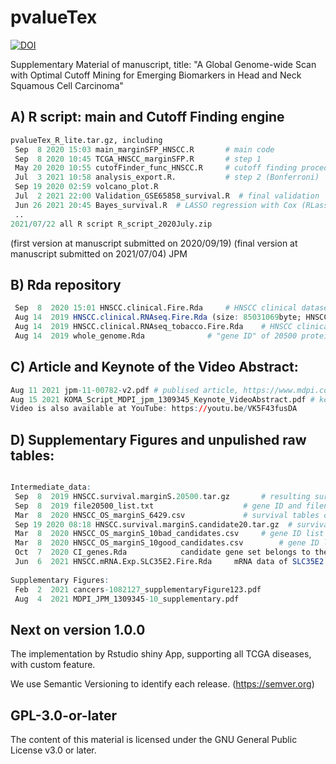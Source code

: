 # pvalueTex
[![DOI](https://zenodo.org/badge/295142503.svg)](https://zenodo.org/badge/latestdoi/295142503)

Supplementary Material of manuscript, title: "A Global Genome-wide Scan with Optimal Cutoff Mining for Emerging Biomarkers in Head and Neck Squamous Cell Carcinoma"

## A) R script: main and Cutoff Finding engine
```R
pvalueTex_R_lite.tar.gz, including
 Sep  8 2020 15:03 main_marginSFP_HNSCC.R		# main code
 Sep  8 2020 10:45 TCGA_HNSCC_marginSFP.R		# step 1
 May 20 2020 10:55 cutofFinder_func_HNSCC.R		# cutoff finding procedure (FDR)
 Jul  3 2021 10:58 analysis_export.R.			# step 2 (Bonferroni)
 Sep 19 2020 02:59 volcano_plot.R
 Jul  2 2021 22:00 Validation_GSE65858_survival.R  # final validation
 Jun 26 2021 20:45 Bayes_survival.R  # LASSO regression with Cox (RLassoCox)
 ..
2021/07/22 all R script R_script_2020July.zip

```
(first version at manuscript submitted on 2020/09/19)
(final version at manuscript submitted on 2021/07/04) JPM

## B) Rda repository
```R
 Sep  8  2020 15:01 HNSCC.clinical.Fire.Rda		# HNSCC clinical dataset from TCGA
 Aug 14  2019 HNSCC.clinical.RNAseq.Fire.Rda (size: 85031069byte; HNSCC RNA-Seq 20500 genes
 Aug 14  2019 HNSCC.clinical.RNAseq_tobacco.Fire.Rda	# HNSCC clinical dataset (with tobacco exposure)
 Aug 14  2019 whole_genome.Rda				# "gene ID" of 20500 protein coding genes
```

## C) Article and Keynote of the Video Abstract:
```R
Aug 11 2021 jpm-11-00782-v2.pdf # publised article, https://www.mdpi.com/2075-4426/11/8/782
Aug 15 2021 KOMA_Script_MDPI_jpm_1309345_Keynote_VideoAbstract.pdf # keynote for Video abstract
Video is also available at YouTube: https://youtu.be/VK5F43fusDA

```


## D) Supplementary Figures and unpulished raw tables:
```R

Intermediate_data:
 Sep  8  2019 HNSCC.survival.marginS.20500.tar.gz		# resulting survival tables of each gene (.Rda + .xlsx), size 933Mb 
 Sep  8  2019 file20500_list.txt     				# gene ID and filename list of HNSCC.survival.marginS.20500.tar.gz
 Mar  8  2020 HNSCC_OS_marginS_6429.csv   			# survival tables of 6429 genes (uncorrected P-value < 0.05), with FDR correction
 Sep 19 2020 08:18 HNSCC.survival.marginS.candidate20.tar.gz  # survival tables of 20 candidate genes (.xlsx)
 Mar  8  2020 HNSCC_OS_marginS_10bad_candidates.csv		# gene ID list of "bad" candidates
 Mar  8  2020 HNSCC_OS_marginS_10good_candidates.csv		# gene ID list of "good" candidates
 Oct  7  2020 CI_genes.Rda            candidate gene set belongs to the immune system process and immune response
 Jun  6  2021 HNSCC.mRNA.Exp.SLC35E2.Fire.Rda     mRNA data of SLC35E2 (containing SLC35E2A and SLC35E2B)
 
Supplementary Figures:
 Feb  2  2021 cancers-1082127_supplementaryFigure123.pdf
 Aug  4  2021 MDPI_JPM_1309345-10_supplementary.pdf
```

## Next on version 1.0.0
The implementation by Rstudio shiny App, supporting all TCGA diseases, with custom feature.

We use Semantic Versioning to identify each release. (https://semver.org)

## GPL-3.0-or-later
The content of this material is licensed under the GNU General Public License v3.0 or later.
